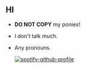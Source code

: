 ## HI

- **DO NOT COPY** my ponies!
- I don't talk much.
- Any pronouns.

   [![spotify-github-profile](https://spotify-github-profile.kittinanx.com/api/view?uid=314czpkgzqbkvxwsoamocna47the&cover_image=true&theme=default&show_offline=true&background_color=121212&interchange=true&bar_color_cover=true&bar_color=01c7fc)](https://spotify-github-profile.kittinanx.com/api/view?uid=314czpkgzqbkvxwsoamocna47the&redirect=true)
